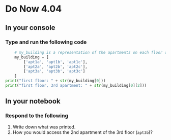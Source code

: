 # Do Now 4.04

## In your console

### Type and run the following code

```python
    # my_building is a representation of the apartments on each floor of my 3 story building
    my_building = [
        ['apt1a', 'apt1b', 'apt1c'],
        ['apt2a', 'apt2b', 'apt2c'],
        ['apt3a', 'apt3b', 'apt3c']
    ]
print("first floor: " + str(my_building[0]))
print("first floor, 3rd apartment: " + str(my_building[0][2]))
```

## In your notebook

### Respond to the following

1. Write down what was printed.
2. How you would access the 2nd apartment of the 3rd floor (`apt3b`)?
